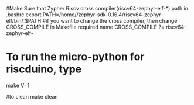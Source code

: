 #Make Sure that Zypher Riscv cross compiler(riscv64-zephyr-elf-*) path in .bashrc
  export PATH=/home/<usernname>/zephyr-sdk-0.16.4/riscv64-zephyr-elf/bin/:$PATH
#if you want to change the cross compiler, then change CROSS_COMPILE in Makefile required name
CROSS_COMPILE ?= riscv64-zephyr-elf-
# To run the micro-python for riscduino, type
  make V=1

#to clean
  make clean
